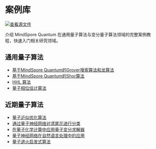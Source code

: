 # 案例库

[![查看源文件](https://mindspore-website.obs.cn-north-4.myhuaweicloud.com/website-images/r2.5.0/resource/_static/logo_source.svg)](https://gitee.com/mindspore/docs/blob/r2.5.0/docs/mindquantum/docs/source_zh_cn/case_library/case_library.md)

介绍 MindSpore Quantum 在通用量子算法与变分量子算法领域的完整案例教程，快速入门相关研究领域。

## 通用量子算法

<ul>
  <li><a href="grover_search_algorithm.html">基于MindSpore Quantum的Grover搜索算法和龙算法</a></li>
  <li><a href="shor_algorithm.html">基于MindSpore Quantum的Shor算法</a></li>
  <li><a href="hhl_algorithm.html">HHL 算法</a></li>
  <li><a href="quantum_phase_estimation.html">量子相位估计算法</a></li>
</ul>

## 近期量子算法

<ul>
  <li><a href="quantum_approximate_optimization_algorithm.html">量子近似优化算法</a></li>
  <li><a href="classification_of_iris_by_qnn.html">通过量子神经网络对鸢尾花进行分类</a></li>
  <li><a href="vqe_for_quantum_chemistry.html">在量子化学计算中应用量子变分求解器</a></li>
  <li><a href="qnn_for_nlp.html">量子神经网络在自然语言处理中的应用</a></li>
  <li><a href="quantum_annealing_inspired_algorithm.html">量子退火启发式算法</a></li>
</ul>

